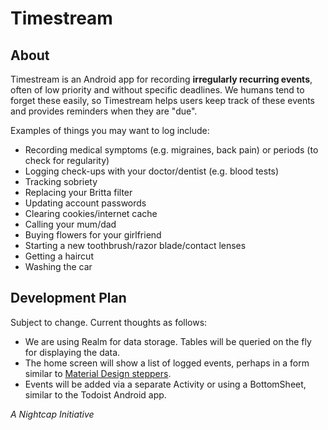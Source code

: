 # Timestream

## About
Timestream is an Android app for recording **irregularly recurring events**, often of low priority and without specific deadlines. We humans tend to forget these easily, so Timestream helps users keep track of these events and provides reminders when they are "due".

Examples of things you may want to log include:
- Recording medical symptoms (e.g. migraines, back pain) or periods (to check for regularity)
- Logging check-ups with your doctor/dentist (e.g. blood tests)
- Tracking sobriety
- Replacing your Britta filter
- Updating account passwords
- Clearing cookies/internet cache
- Calling your mum/dad
- Buying flowers for your girlfriend
- Starting a new toothbrush/razor blade/contact lenses
- Getting a haircut
- Washing the car

## Development Plan
Subject to change. Current thoughts as follows:
- We are using Realm for data storage. Tables will be queried on the fly for displaying the data.
- The home screen will show a list of logged events, perhaps in a form similar to [Material Design steppers](https://material.io/guidelines/components/steppers.html).
- Events will be added via a separate Activity or using a BottomSheet, similar to the Todoist Android app.

*A Nightcap Initiative*